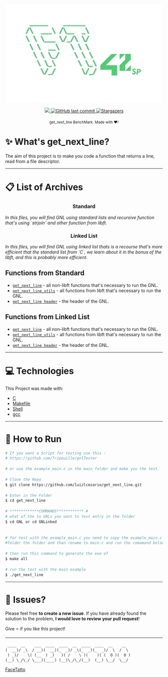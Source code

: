 
<div>
<p align="center">
   <img src="./files/faceTatoo.png" alt="Github-Explorer" width="500"/>
</p>
</div>
<p align="center">
  <a aria-label="Completed" href="https://www.42sp.org.br/">
    <img src="https://img.shields.io/badge/42.sp-GNL-01ca73?logo="></img>
  </a>
  <a href="https://github.com/Face-Tattoo/GNL-Benchmark/commits/master">
    <img alt="GitHub last commit" src="https://img.shields.io/github/last-commit/luizlcezario/get_next_line?color=01ca73">
  </a>

  <a href="https://github.com/Face-Tattoo/GNL-Benchmark/stargazers">
    <img alt="Stargazers" src="https://img.shields.io/github/stars/luizlcezario/get_next_line?color=01ca73&logo=github">
  </a>
</p>

<div align="center">
  <sub>get_next_line BenchMark. Made with ❤︎!
    </a>
  </sub>
</div>


# :sparkles: What's get_next_line?

The aim of this project is to make you code a function that returns a line, read from a file descriptor.

---

# :clipboard: List of Archives
<h3 align=center>Standard</h3>
<i>In this files, you will find GNL using standard lists and recursive function that's using `strjoin` and other function from libft.</i>


<h3 align=center>Linked List</h3>
<i>In this files, you will find GNL using linked list thats is a recourse that's more efficient that the standard list from `C`, we learn about it in the bonus of the libft, and this is probably more efficient.</i>



## Functions from Standard

- [`get_next_line`](GNL/get_next_line.c)	- all non-libft functions that's necessary to run the GNL.
- [`get_next_line_utils`](GNL/get_next_line_utils.c)	- all functions from libft that's necessary to run the GNL.
- [`get_next_line header`](GNL/get_next_line.h)		- the header of the GNL.

## Functions from Linked List

- [`get_next_line`](GNLinked/get_next_line.c)	- all non-libft functions that's necessary to run the GNL.
- [`get_next_line_utils`](GNLinked/get_next_line_utils.c)	- all functions from libft that's necessary to run the GNL.
- [`get_next_line header`](GNLinked/get_next_line.h)		- the header of the GNL.

---

# :computer: Technologies

This Project was made with:

* [C](https://devdocs.io/)
* [Makefile](https://www.gnu.org/software/make/manual/make.html)
* [Shell](https://unixguide.readthedocs.io/en/latest/unixcheatsheet/)
* [gcc](https://terminaldeinformacao.com/2015/10/08/como-instalar-e-configurar-o-gcc-no-windows-mingw/)

---

# :construction_worker: How to Run
```bash
# If you want a Script for testing use this :
# https://github.com/Tripouille/gnlTester

# or use the example_main.c in the main folder and make you the test.

# Clone the Repo
$ git clone https://github.com/luizlcezario/get_next_line.git

# Enter in the Folder
$ cd get_next_line

# *************COMMANDS************ #
# what of the to GNLs you want to test entry in the folder
$ cd GNL or cd GNLinked


# for test with the example_main.c you need to copy the example_main.c
#folder the folder and than rename to main.c and run the comamand below.

# then run this command to generate the exe of
$ make all

# run the test with the main example
$ ./get_next_line

```
---

# :bug: Issues?

Please feel free **to create a new issue**. If you have already found the solution to the problem, **I would love to review your pull request**!


Give ⭐️ if you like this project!

---
```
 ____  __    ___  ____  ____  __  ____  ____  __    __
(  __)/ _\  / __)(  __)(_  _)/ _\(_  _)(_  _)/  \  /  \
 ) _)/    \( (__  ) _)   )( /    \ )(    )( (  O )(  O )
(__) \_/\_/ \___)(____) (__)\_/\_/(__)  (__) \__/  \__/
```
[FaceTatto](https://github.com/Face-Tattoo/)


